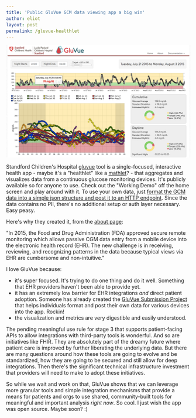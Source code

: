 ```yaml
---
title: 'Public GluVue GCM data viewing app a big win'
author: eliot
layout: post
permalink: /gluvue-healthlet
---
```


<img src="/images/gluvue-screeshot.png" alt="GluVue GCM Data Tool Homepage Screenshot" />

Standford Children's Hospital [gluvue](https://gluvue.stanfordchildrens.org) tool is a single-focused, interactive health app - maybe it's a "healthlet" like a [mathlet](http://mathlets.org/mathlets/)? - that aggregates and visualizes data from a continuous glucose monitoring devices. It's publicly available so for anyone to use. Check out the "Working Demo" off the home screen and play around with it. To use your own data, just [format the GCM data into a simple json structure and post it to an HTTP endpoint](https://gluvue.stanfordchildrens.org/docs/integrate). Since the data contains no PII, there's no additional setup or auth layer necessary. Easy peasy.

Here's why they created it, from the [about page](https://gluvue.stanfordchildrens.org/about/):

"In 2015, the Food and Drug Administration (FDA) approved secure remote monitoring which allows passive CGM data entry from a mobile device into the electronic health record (EHR). The new challenge is in receiving, reviewing, and recognizing patterns in the data because typical views via EHR are cumbersome and non-intuitive."

I love GluVue because:

* it's super focused. It's trying to do one thing and do it well. Something that EHR providers haven't been able to provide yet.
* it has an extremely low barrier for EHR integrations *and* direct patient adoption. Someone has already created the [GluVue Submission Project](http://gluvue.cwconsulting.net/) that helps individuals format and post their own data for various devices into the app. Rockin!
* the visualization and metrics are very digestible and easily understood.

The pending meaningful use rule for stage 3 that supports patient-facing APIs to allow integrations with third-party tools is wonderful. And so are initiatives like FHIR. They are absolutely part of the dreamy future where patient care is improved by further liberating the underlying data. But there are many questions around how these tools are going to evolve and be standardized, how they are going to be secured and still allow for deep integrations. Then there's the significant technical infrastructure investment that providers will need to make to adopt these initiatives.

So while we wait and work on that, GluVue shows that we can leverage more granular tools and simple integration mechanisms that provide a means for patients and orgs to use shared, community-built tools for meaningful and important analysis *right now*. So cool. I just wish the app was open source. Maybe soon? :)
